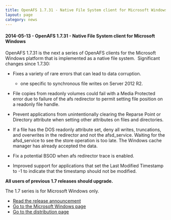 ```yaml
---
title: OpenAFS 1.7.31 - Native File System client for Microsoft Windows
layout: page
category: news
---
```


#### 2014-05-13 - OpenAFS 1.7.31 - Native File System client for Microsoft Windows

OpenAFS 1.7.31 is the next a series of OpenAFS clients for the Microsoft
Windows platform that is implemented as a native file system. 
Significant changes since 1.7.30:

-   Fixes a variety of rare errors that can lead to data corruption.
    -   one specific to synchronous file writes on Server 2012 R2.

-   File copies from readonly volumes could fail with a Media Protected
    error due to failure of the afs redirector to permit setting file
    position on a readonly file handle.
-   Prevent applications from unintentionally clearing the Reparse Point
    or Directory attribute when setting other attributes on files and
    directories.
-   If a file has the DOS readonly attribute set, deny all writes,
    truncations, and overwrites in the redirector and not the
    afsd\_service. Waiting for the afsd\_service to see the store
    operation is too late. The Windows cache manager has already
    accepted the data.
-   Fix a potential BSOD when afs redirector trace is enabled.
-   Improved support for applications that set the Last Modified
    Timestamp to -1 to indicate that the timestamp should not be
    modified.

**All users of previous 1.7 releases should upgrade.**

The 1.7 series is for Microsoft Windows only.

-   [Read the release announcement](/pipermail/openafs-announce/2014/000464.html)
-   [Go to the Microsoft Windows page](/windows.html)
-   [Go to the distribution page](/release/openafs-1.7.31.html)

